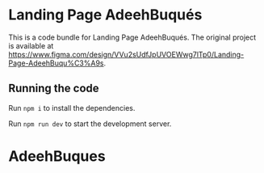 
  # Landing Page AdeehBuqués

  This is a code bundle for Landing Page AdeehBuqués. The original project is available at https://www.figma.com/design/VVu2sUdfJpUVOEWwg7lTp0/Landing-Page-AdeehBuqu%C3%A9s.

  ## Running the code

  Run `npm i` to install the dependencies.

  Run `npm run dev` to start the development server.
  # AdeehBuques
